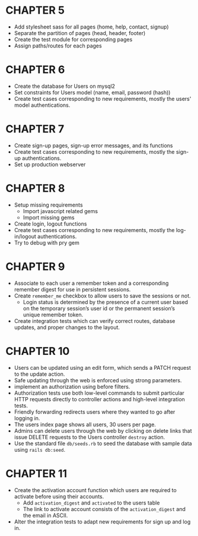 # CHAPTER 5
* Add stylesheet sass for all pages (home, help, contact, signup)
* Separate the partition of pages (head, header, footer)
* Create the test module for corresponding pages
* Assign paths/routes for each pages

# CHAPTER 6
* Create the database for Users on mysql2
* Set constraints for Users model (name, email, password (hash))
* Create test cases corresponding to new requirements, mostly the users' model authentications.

# CHAPTER 7
* Create sign-up pages, sign-up error messages,  and its functions
* Create test cases corresponding to new requirements, mostly the sign-up authentications.
* Set up production webserver 

# CHAPTER 8
* Setup missing requirements
    * Import javascript related gems
    * Import missing gems
* Create login, logout functions
* Create test cases corresponding to new requirements, mostly the log-in/logout authentications.
* Try to debug with pry gem

# CHAPTER 9
* Associate to each user a remember token and a corresponding remember digest for use in persistent sessions.
* Create ```remember_me``` checkbox to allow users to save the sessions or not. 
    * Login status is determined by the presence of a current user based on the temporary session’s user id or the permanent session’s unique remember token.
* Create integration tests which can verify correct routes, database updates, and proper changes to the layout.

# CHAPTER 10
* Users can be updated using an edit form, which sends a PATCH request to the update action.
* Safe updating through the web is enforced using strong parameters. 
* implement an authorization using before filters.
* Authorization tests use both low-level commands to submit particular HTTP requests directly to controller actions and high-level integration tests.
* Friendly forwarding redirects users where they wanted to go after logging in.
* The users index page shows all users, 30 users per page.
* Admins can delete users through the web by clicking on delete links that issue DELETE requests to the Users controller ```destroy``` action.
* Use the standard file ```db/seeds.rb``` to seed the database with sample data using ```rails db:seed```.

# CHAPTER 11
* Create the activation account function which users are required to activate before using their accounts.
    * Add ```activation_digest``` and ```activated``` to the users table
    * The link to activate account consists of the ```activation_digest``` and the email in ASCII. 
* Alter the integration tests to adapt new requirements for sign up and log in.

